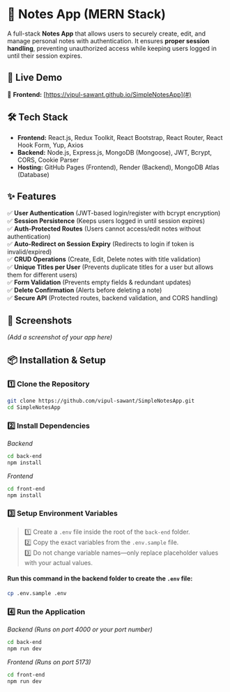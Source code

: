 # 📒 Notes App (MERN Stack)  

A full-stack **Notes App** that allows users to securely create, edit, and manage personal notes with authentication. It ensures **proper session handling**, preventing unauthorized access while keeping users logged in until their session expires.  

## 🚀 Live Demo  
🔗 **Frontend:** [https://vipul-sawant.github.io/SimpleNotesApp](#)  
<!-- 🔗 **Backend:** [Render](#)   -->

## 🛠 Tech Stack  
- **Frontend:** React.js, Redux Toolkit, React Bootstrap, React Router, React Hook Form, Yup, Axios  
- **Backend:** Node.js, Express.js, MongoDB (Mongoose), JWT, Bcrypt, CORS, Cookie Parser  
- **Hosting:** GitHub Pages (Frontend), Render (Backend), MongoDB Atlas (Database)  

## ✨ Features  
✅ **User Authentication** (JWT-based login/register with bcrypt encryption)  
✅ **Session Persistence** (Keeps users logged in until session expires)  
✅ **Auth-Protected Routes** (Users cannot access/edit notes without authentication)  
✅ **Auto-Redirect on Session Expiry** (Redirects to login if token is invalid/expired)  
✅ **CRUD Operations** (Create, Edit, Delete notes with title validation)  
✅ **Unique Titles per User** (Prevents duplicate titles for a user but allows them for different users)  
✅ **Form Validation** (Prevents empty fields & redundant updates)  
✅ **Delete Confirmation** (Alerts before deleting a note)  
✅ **Secure API** (Protected routes, backend validation, and CORS handling)  

## 📸 Screenshots  
*(Add a screenshot of your app here)*  

## 📦 Installation & Setup  

### 1️⃣ Clone the Repository  
```bash 
git clone https://github.com/vipul-sawant/SimpleNotesApp.git
cd SimpleNotesApp
```

### 2️⃣ Install Dependencies
*Backend*
```bash
cd back-end
npm install
```
*Frontend*
``` bash
cd front-end
npm install
```
### 3️⃣ Setup Environment Variables
> 1️⃣ Create a `.env` file inside the root of the `back-end` folder.  
> 2️⃣ Copy the exact variables from the `.env.sample` file.  
> 3️⃣ Do not change variable names—only replace placeholder values with your actual values.  
 

#### Run this command in the backend folder to create the `.env` file:  
```bash
cp .env.sample .env
```

### 4️⃣ Run the Application
*Backend (Runs on port 4000 or your port number)*

```bash
cd back-end
npm run dev
```

*Frontend (Runs on port 5173)*

```bash
cd front-end
npm run dev
```